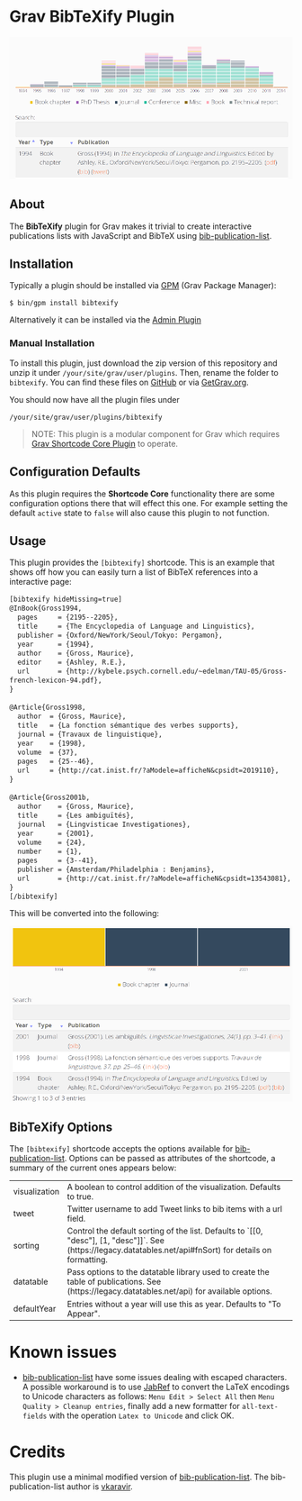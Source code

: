 # Grav BibTeXify Plugin

![](assets/bibtexify.png)

## About

The **BibTeXify** plugin for Grav makes it trivial to create interactive publications lists with JavaScript and BibTeX using [bib-publication-list](https://github.com/vkaravir/bib-publication-list). 

## Installation

Typically a plugin should be installed via [GPM](http://learn.getgrav.org/advanced/grav-gpm) (Grav Package Manager):

```
$ bin/gpm install bibtexify
```

Alternatively it can be installed via the [Admin Plugin](http://learn.getgrav.org/admin-panel/plugins)

### Manual Installation

To install this plugin, just download the zip version of this repository and unzip it under `/your/site/grav/user/plugins`. Then, rename the folder to `bibtexify`. You can find these files on [GitHub](https://github.com/martinec/grav-plugin-bibtexify) or via [GetGrav.org](http://getgrav.org/downloads/plugins#extras).

You should now have all the plugin files under

    /your/site/grav/user/plugins/bibtexify
	
> NOTE: This plugin is a modular component for Grav which requires [Grav Shortcode Core Plugin](https://github.com/getgrav/grav-plugin-shortcode-core) to operate.

## Configuration Defaults

As this plugin requires the **Shortcode Core** functionality there are some configuration options there that will effect this one. For example setting the default `active` state to `false` will also cause this plugin to not function.

## Usage

This plugin provides the `[bibtexify]` shortcode. This is an example that shows off how you can easily turn a list of BibTeX references into a interactive page:

```
[bibtexify hideMissing=true]
@InBook{Gross1994,
  pages     = {2195--2205},
  title     = {The Encyclopedia of Language and Linguistics},
  publisher = {Oxford/NewYork/Seoul/Tokyo: Pergamon},
  year      = {1994},
  author    = {Gross, Maurice},
  editor    = {Ashley, R.E.},
  url       = {http://kybele.psych.cornell.edu/~edelman/TAU-05/Gross-french-lexicon-94.pdf},
}

@Article{Gross1998,
  author  = {Gross, Maurice},
  title   = {La fonction sémantique des verbes supports},
  journal = {Travaux de linguistique},
  year    = {1998},
  volume  = {37},
  pages   = {25--46},
  url     = {http://cat.inist.fr/?aModele=afficheN&cpsidt=2019110},
}

@Article{Gross2001b,
  author    = {Gross, Maurice},
  title     = {Les ambiguïtés},
  journal   = {Lingvisticae Investigationes},
  year      = {2001},
  volume    = {24},
  number    = {1},
  pages     = {3--41},
  publisher = {Amsterdam/Philadelphia : Benjamins},
  url       = {http://cat.inist.fr/?aModele=afficheN&cpsidt=13543081},
}
[/bibtexify]
```

This will be converted into the following:

![](assets/example.png)

## BibTeXify Options

The `[bibtexify]` shortcode accepts the options available for [bib-publication-list](https://github.com/vkaravir/bib-publication-list).
Options can be passed as attributes of the shortcode, a summary of the current ones appears below:

<table>
<tbody>
<tr><td>visualization</td><td>A boolean to control addition of the visualization. Defaults to true.</td></tr>
<tr><td>tweet</td><td>Twitter username to add Tweet links to bib items with a url field.</td></tr>
<tr><td>sorting</td><td>Control the default sorting of the list. Defaults to `[[0, "desc"], [1, "desc"]]`. See (https://legacy.datatables.net/api#fnSort) for details on formatting.</td></tr>
<tr><td>datatable</td><td>Pass options to the datatable library used to create the table of publications. See (https://legacy.datatables.net/api) for available options.</td></tr>
<tr><td>defaultYear</td><td>Entries without a year will use this as year. Defaults to "To Appear".
</tbody>
</table>

# Known issues

- [bib-publication-list](https://github.com/vkaravir/bib-publication-list) have some issues dealing with escaped characters. A possible workaround is to use [JabRef](http://www.jabref.org) to convert the LaTeX encodings to Unicode characters as follows: `Menu Edit > Select All` then `Menu Quality > Cleanup entries`, finally add a new formatter for `all-text-fields` with the operation `Latex to Unicode` and click OK.

# Credits

This plugin use a minimal modified version of  [bib-publication-list](https://github.com/vkaravir/bib-publication-list). The bib-publication-list author is [vkaravir](https://github.com/vkaravir).
